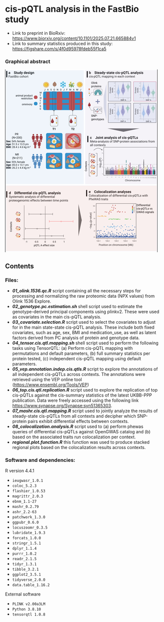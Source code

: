 # cis-pQTL analysis in the FastBio study
+ Link to preprint in BioRxiv: https://www.biorxiv.org/content/10.1101/2025.07.21.665884v1
+ Link to summary statistics produced in this study: https://figshare.com/s/4f0d95978fdeb55f1ca5

### Graphical abstract
![alt text](https://github.com/AlexSimis/FastBio_pqtl_project/blob/main/graphical_abstract.png)

## Contents
### Files:
+ ***01_olink.1536.qc.R*** script containing all the necessary steps for processing and normalizing the raw proteomic data (NPX values) from Olink 1536 Explore.
+ ***02_genotype.pc.estimation.sh*** shell script used to estimate the genotype-derived principal components using plinkv2. These were used as covariates in the main cis-pQTL analysis.
+ ***03_covariate.selection.R*** script used to select the covariates to adjust for in the main state-state cis-pQTL analysis. These include both fixed covariates, such as age, sex, BMI and medication_use, as well as latent factors derived from PC analysis of protein and genotype data.
+ ***04_tensor.cis.qtl.mapping.sh*** shell script used to perform the following tasks using TensorQTL: (a) Perform cis-pQTL mapping with permutations and default parameters, (b) full summary statistics per protein tested, (c) independent cis-pQTL mapping using default parameters.
+ ***05_vep.annotation.indep.cis.qtls.R*** script to explore the annotations of all independent cis-pQTLs across contexts. The annotations were retrieved using the VEP online tool (https://www.ensembl.org/Tools/VEP)
+ ***06_top.cis.qtl.replication.R*** script used to explore the replication of top cis-pQTLs against the cis-summary statistics of the latest UKBB-PPP publication. Data were freely accessed using the following link https://www.synapse.org/Synapse:syn51365303.
+ ***07_mashr.cis.qtl.mapping.R*** script used to jointly analyze the results of steady-state cis-pQTLs from all contexts and decipher which SNP-protein pairs exhibit differential effects between contexts.
+ ***08_colocalization.analysis.R*** script used to (a) perform phewas queries of differential cis-pQTLs against OpenGWAS catalog and (b) based on the associated traits run colocalization per context.
+ ***regional.plot.function.R*** this function was used to produce stacked regional plots based on the colocalization results across contexts.

### Software and dependencies: 
R version 4.4.1 
  + `ieugwasr_1.0.1`
  + `coloc_5.2.3`
  + `flashier_1.0.53`
  + `magrittr_2.0.3`
  + `ebnm_1.1-27`
  + `mashr_0.2.79`
  + `ashr_2.2-63`
  + `patchwork_1.3.0`
  + `ggpubr_0.6.0`
  + `locuszoomr_0.3.5`
  + `lubridate_1.9.3`
  + `forcats_1.0.0`
  + `stringr_1.5.1`
  + `dplyr_1.1.4`
  + `purrr_1.0.2`
  + `readr_2.1.5`
  + `tidyr_1.3.1`
  + `tibble_3.2.1`
  + `ggplot2_3.5.1`
  + `tidyverse_2.0.0`
  + `data.table_1.16.2`

External software
+ `PLINK v2.00a3LM`
+ `Python 3.8.10`
+ `tensorqtl 1.0.8`
